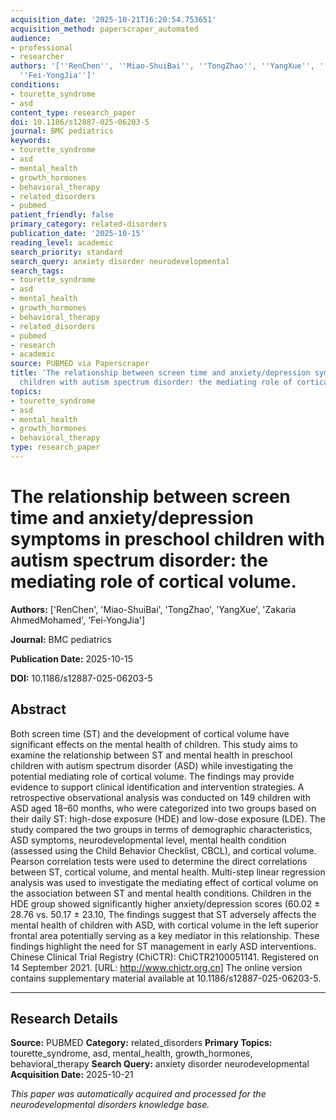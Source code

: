 ```yaml
---
acquisition_date: '2025-10-21T16:20:54.753651'
acquisition_method: paperscraper_automated
audience:
- professional
- researcher
authors: '[''RenChen'', ''Miao-ShuiBai'', ''TongZhao'', ''YangXue'', ''Zakaria AhmedMohamed'',
  ''Fei-YongJia'']'
conditions:
- tourette_syndrome
- asd
content_type: research_paper
doi: 10.1186/s12887-025-06203-5
journal: BMC pediatrics
keywords:
- tourette_syndrome
- asd
- mental_health
- growth_hormones
- behavioral_therapy
- related_disorders
- pubmed
patient_friendly: false
primary_category: related-disorders
publication_date: '2025-10-15'
reading_level: academic
search_priority: standard
search_query: anxiety disorder neurodevelopmental
search_tags:
- tourette_syndrome
- asd
- mental_health
- growth_hormones
- behavioral_therapy
- related_disorders
- pubmed
- research
- academic
source: PUBMED via Paperscraper
title: 'The relationship between screen time and anxiety/depression symptoms in preschool
  children with autism spectrum disorder: the mediating role of cortical volume.'
topics:
- tourette_syndrome
- asd
- mental_health
- growth_hormones
- behavioral_therapy
type: research_paper
---
```


# The relationship between screen time and anxiety/depression symptoms in preschool children with autism spectrum disorder: the mediating role of cortical volume.

**Authors:** ['RenChen', 'Miao-ShuiBai', 'TongZhao', 'YangXue', 'Zakaria AhmedMohamed', 'Fei-YongJia']

**Journal:** BMC pediatrics

**Publication Date:** 2025-10-15

**DOI:** 10.1186/s12887-025-06203-5

## Abstract

Both screen time (ST) and the development of cortical volume have significant effects on the mental health of children. This study aims to examine the relationship between ST and mental health in preschool children with autism spectrum disorder (ASD) while investigating the potential mediating role of cortical volume. The findings may provide evidence to support clinical identification and intervention strategies. A retrospective observational analysis was conducted on 149 children with ASD aged 18–60 months, who were categorized into two groups based on their daily ST: high-dose exposure (HDE) and low-dose exposure (LDE). The study compared the two groups in terms of demographic characteristics, ASD symptoms, neurodevelopmental level, mental health condition (assessed using the Child Behavior Checklist, CBCL), and cortical volume. Pearson correlation tests were used to determine the direct correlations between ST, cortical volume, and mental health. Multi-step linear regression analysis was used to investigate the mediating effect of cortical volume on the association between ST and mental health conditions. Children in the HDE group showed significantly higher anxiety/depression scores (60.02 ± 28.76 vs. 50.17 ± 23.10, The findings suggest that ST adversely affects the mental health of children with ASD, with cortical volume in the left superior frontal area potentially serving as a key mediator in this relationship. These findings highlight the need for ST management in early ASD interventions. Chinese Clinical Trial Registry (ChiCTR): ChiCTR2100051141. Registered on 14 September 2021. [URL: http://www.chictr.org.cn] The online version contains supplementary material available at 10.1186/s12887-025-06203-5.

---

## Research Details

**Source:** PUBMED
**Category:** related_disorders
**Primary Topics:** tourette_syndrome, asd, mental_health, growth_hormones, behavioral_therapy
**Search Query:** anxiety disorder neurodevelopmental
**Acquisition Date:** 2025-10-21

*This paper was automatically acquired and processed for the neurodevelopmental disorders knowledge base.*
